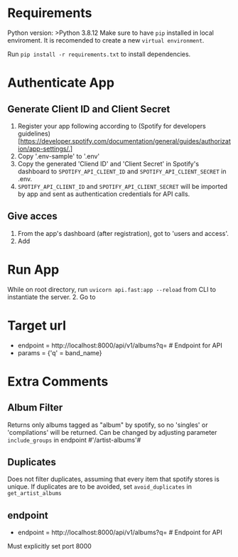 # Requirements
Python version: >Python 3.8.12
Make sure to have `pip` installed in local enviroment. 
It is recomended to create a new `virtual environment`.

Run `pip install -r requirements.txt` to install dependencies. 

# Authenticate App

## Generate Client ID and Client Secret

1. Register your app following according to (Spotify for developers guidelines)[https://developer.spotify.com/documentation/general/guides/authorization/app-settings/.]
2. Copy '.env-sample' to '.env'
3. Copy the generated 'Cliend ID' and 'Client Secret' in Spotify's dashboard to `SPOTIFY_API_CLIENT_ID` and `SPOTIFY_API_CLIENT_SECRET` in .env. 
4. `SPOTIFY_API_CLIENT_ID` and `SPOTIFY_API_CLIENT_SECRET` will be imported by app and sent as authentication credentials for API calls. 

## Give acces

1. From the app's dashboard (after registration), got to 'users and access'. 
2. Add 

# Run App

While on root directory, run `uvicorn api.fast:app --reload` from CLI to instantiate the server.
2. Go to 


# Target url

- endpoint = http://localhost:8000/api/v1/albums?q=<band-name>  # Endpoint for API
- params = {'q' = band_name}


# Extra Comments

## Album Filter

Returns only albums tagged as "album" by spotify, so no 'singles' or 'compilations' will be returned. 
Can be changed by adjusting parameter `include_groups` in endpoint #'/artist-albums'#

## Duplicates

Does not filter duplicates, assuming that every item that spotify stores is unique. 
If duplicates are to be avoided, set `avoid_duplicates` in `get_artist_albums`

## endpoint

- endpoint = http://localhost:8000/api/v1/albums?q=<band-name>  # Endpoint for API

Must explicitly set port 8000

